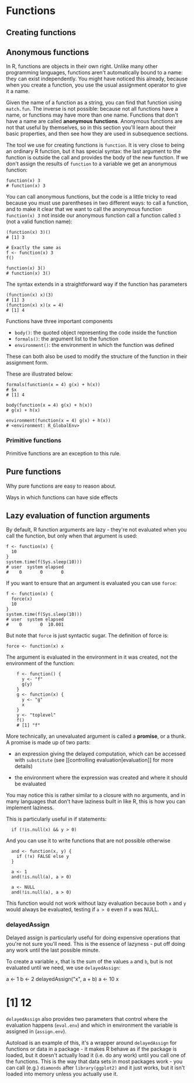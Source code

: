 # Functions

## Creating functions 

## Anonymous functions

In R, functions are objects in their own right. Unlike many other programming languages, functions aren't automatically bound to a name: they can exist independently. You might have noticed this already, because when you create a function, you use the usual assignment operator to give it a name. 

Given the name of a function as a string, you can find that function using `match.fun`. The inverse is not possible: because not all functions have a name, or functions may have more than one name. Functions that don't have a name are called __anonymous functions__. Anonymous functions are not that useful by themselves, so in this section you'll learn about their basic properties, and then see how they are used in subsequence sections.

The tool we use for creating functions is `function`. It is very close to being an ordinary R function, but it has special syntax: the last argument to the function is outside the call and provides the body of the new function.  If we don't assign the results of `function` to a variable we get an anonymous function:

    function(x) 3
    # function(x) 3

You can call anonymous functions, but the code is a little tricky to read because you must use parentheses in two different ways: to call a function, and to make it clear that we want to call the anonymous function `function(x) 3` not inside our anonymous function call a function called `3` (not a valid function name):

    (function(x) 3)()
    # [1] 3
    
    # Exactly the same as
    f <- function(x) 3
    f()
    
    function(x) 3()
    # function(x) 3()

The syntax extends in a straightforward way if the function has parameters

    (function(x) x)(3)
    # [1] 3
    (function(x) x)(x = 4)
    # [1] 4

Functions have three important components

* `body()`: the quoted object representing the code inside the function
* `formals()`: the argument list to the function
* `environment()`: the environment in which the function was defined

These can both also be used to modify the structure of the function in their assignment form.
  
These are illustrated below:
  
    formals(function(x = 4) g(x) + h(x))
    # $x
    # [1] 4

    body(function(x = 4) g(x) + h(x))
    # g(x) + h(x)
    
    environment(function(x = 4) g(x) + h(x))
    # <environment: R_GlobalEnv>

### Primitive functions

Primitive functions are an exception to this rule.

## Pure functions

Why pure functions are easy to reason about.

Ways in which functions can have side effects

## Lazy evaluation of function arguments

By default, R function arguments are lazy - they're not evaluated when you call the function, but only when that argument is used:

    f <- function(x) {
      10
    }
    system.time(f(Sys.sleep(10)))
    # user  system elapsed 
    #    0       0       0  

If you want to ensure that an argument is evaluated you can use `force`: 

    f <- function(x) {
      force(x)
      10
    }
    system.time(f(Sys.sleep(10)))
    # user  system elapsed 
    #    0       0  10.001  

But note that `force` is just syntactic sugar.  The definition of force is:

    force <- function(x) x
    
The argument is evaluated in the environment in it was created, not the environment of the function:

        f <- function() {
          y <- "f"
          g(y)
        }    
        g <- function(x) {
          y <- "g"
          x
        }
        y <- "toplevel"
        f()
        # [1] "f"

More technically, an unevaluated argument is called a __promise__, or a thunk. A promise is made up of two parts:

* an expression giving the delayed computation, which can be accessed with
  `substitute` (see [[controlling evaluation|evaluation]] for more details)

* the environment where the expression was created and where it should be
  evaluated

You may notice this is rather similar to a closure with no arguments, and in many languages that don't have laziness built in like R, this is how you can implement laziness.

<!-- When is it useful? http://lambda-the-ultimate.org/node/2273 -->

This is particularly useful in if statements:

      if (!is.null(x) && y > 0)

And you can use it to write functions that are not possible otherwise

      and <- function(x, y) {
        if (!x) FALSE else y
      }
      
      a <- 1
      and(!is.null(a), a > 0)

      a <- NULL
      and(!is.null(a), a > 0)

This function would not work without lazy evaluation because both `x` and `y` would always be evaluated, testing if `a > 0` even if `a` was NULL.


### delayedAssign

Delayed assign is particularly useful for doing expensive operations that
you're not sure you'll need. This is the essence of lazyness - put off doing
any work until the last possible minute.

To create a variable `x`, that is the sum of the values `a` and `b`, but is not evaluated until we need, we use `delayedAssign`:

  a <- 1
  b <- 2
  delayedAssign("x", a + b)
  a <- 10
  x
  # [1] 12

`delayedAssign` also provides two parameters that control where the evaluation happens (`eval.env`) and which in environment the variable is assigned in (`assign.env`).

Autoload is an example of this, it's a wrapper around `delayedAssign` for functions or data in a package - it makes R behave as if the package is loaded, but it doesn't actually load it (i.e. do any work) until you call one of the functions.  This is the way that data sets in most packages work - you can call (e.g.) `diamonds` after `library(ggplot2)` and it just works, but it isn't loaded into memory unless you actually use it.

